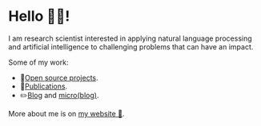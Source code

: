 # Hello 👋🏽!

I am research scientist interested in applying natural language processing and artificial intelligence to challenging problems that can have an impact.

Some of my work:

- 📖[Open source projects](https://github.com/setu4993?tab=repositories).
- 📰[Publications](https://setu.me/#publications).
- ✏️[Blog](https://setu4993.blogspot.com/) and [micro(blog)](https://micro.setu.me/).

More about me is on [my website 🔗](https://setu.me/).
